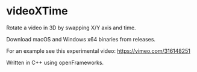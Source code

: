 # videoXTime
Rotate a video in 3D by swapping X/Y axis and time.

Download macOS and Windows x64 binaries from releases.

For an example see this experimental video: https://vimeo.com/316148251

Written in C++ using openFrameworks.
